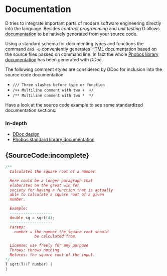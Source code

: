 # Documentation

D tries to integrate important parts of modern
software engineering directly into the language.
Besides *contract programming* and *unit testing*
D allows [documentation](https://dlang.org/phobos/std_variant.html)
to be natively generated from your source code.

Using a standard schema for documenting types
and functions the command `dmd -D` conveniently
generates HTML documentation based on the source
files passed on command line.
In fact the whole [Phobos library documentation](https://dlang.org/phobos)
has been generated with *DDoc*.

The following comment styles are considered
by DDoc for inclusion into the source code
documentation:

* `/// Three slashes before type or function`
* `/++ Multiline comment with two +  +/`
* `/** Multiline comment with two *  */`

Have a look at the source code example
to see some standardized documentation
sections.

### In-depth

- [DDoc design](https://dlang.org/spec/ddoc.html)
- [Phobos standard library documentation](https://dlang.org/phobos)

## {SourceCode:incomplete}

```d
/**
  Calculates the square root of a number.

  Here could be a longer paragraph that
  elaborates on the great win for
  society for having a function that is actually
  able to calculate a square root of a given
  number.

  Example:
  -------------------
  double sq = sqrt(4);
  -------------------
  Params:
    number = the number the square root should
             be calculated from.

  License: use freely for any purpose
  Throws: throws nothing.
  Returns: the square root of the input.
*/
T sqrt(T)(T number) {
}
```
